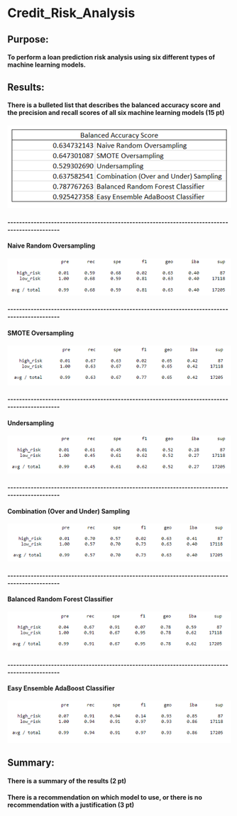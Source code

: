 # Credit_Risk_Analysis

## Purpose:
#### To perform a loan prediction risk analysis using six different types of machine learning models.  

## Results:

#### There is a bulleted list that describes the balanced accuracy score and the precision and recall scores of all six machine learning models (15 pt)

#### ![BAS.PNG](Resources/BAS.PNG)
#### ----------------------------------------------------------------------------------------------
#### Naive Random Oversampling
#### ![randOS.PNG](Resources/randOS.PNG) 
#### ----------------------------------------------------------------------------------------------
#### SMOTE Oversampling
#### ![SMOTE.PNG](Resources/SMOTE.PNG)  
#### ----------------------------------------------------------------------------------------------
#### Undersampling
#### ![UnderS.PNG](Resources/UnderS.PNG)
#### ----------------------------------------------------------------------------------------------
#### Combination (Over and Under) Sampling
#### ![Combo.PNG](Resources/Combo.PNG)
#### ----------------------------------------------------------------------------------------------
#### Balanced Random Forest Classifier
#### ![BRF.PNG](Resources/BRF.PNG)
#### ----------------------------------------------------------------------------------------------
#### Easy Ensemble AdaBoost Classifier
#### ![EasyE.PNG](Resources/EasyE.PNG)

## Summary:
#### There is a summary of the results (2 pt)
#### There is a recommendation on which model to use, or there is no recommendation with a justification (3 pt)
